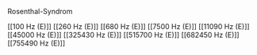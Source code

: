 Rosenthal-Syndrom

[[100 Hz (E)]]
[[260 Hz (E)]]
[[680 Hz (E)]]
[[7500 Hz (E)]]
[[11090 Hz (E)]]
[[45000 Hz (E)]]
[[325430 Hz (E)]]
[[515700 Hz (E)]]
[[682450 Hz (E)]]
[[755490 Hz (E)]]
